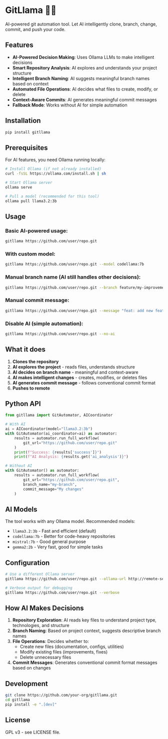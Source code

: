 # GitLlama 🦙🤖

AI-powered git automation tool. Let AI intelligently clone, branch, change, commit, and push your code.

## Features

- **AI-Powered Decision Making**: Uses Ollama LLMs to make intelligent decisions
- **Smart Repository Analysis**: AI explores and understands your project structure
- **Intelligent Branch Naming**: AI suggests meaningful branch names based on context
- **Automated File Operations**: AI decides what files to create, modify, or delete
- **Context-Aware Commits**: AI generates meaningful commit messages
- **Fallback Mode**: Works without AI for simple automation

## Installation

```bash
pip install gitllama
```

## Prerequisites

For AI features, you need Ollama running locally:

```bash
# Install Ollama (if not already installed)
curl -fsSL https://ollama.com/install.sh | sh

# Start Ollama server
ollama serve

# Pull a model (recommended for this tool)
ollama pull llama3.2:3b
```

## Usage

### Basic AI-powered usage:

```bash
gitllama https://github.com/user/repo.git
```

### With custom model:

```bash
gitllama https://github.com/user/repo.git --model codellama:7b
```

### Manual branch name (AI still handles other decisions):

```bash
gitllama https://github.com/user/repo.git --branch feature/my-improvement
```

### Manual commit message:

```bash
gitllama https://github.com/user/repo.git --message "feat: add new feature"
```

### Disable AI (simple automation):

```bash
gitllama https://github.com/user/repo.git --no-ai
```

## What it does

1. **Clones the repository**
2. **AI explores the project** - reads files, understands structure
3. **AI decides on branch name** - meaningful and context-aware
4. **AI makes intelligent changes** - creates, modifies, or deletes files
5. **AI generates commit message** - follows conventional commit format
6. **Pushes to remote**

## Python API

```python
from gitllama import GitAutomator, AICoordinator

# With AI
ai = AICoordinator(model="llama3.2:3b")
with GitAutomator(ai_coordinator=ai) as automator:
    results = automator.run_full_workflow(
        git_url="https://github.com/user/repo.git"
    )
    print(f"Success: {results['success']}")
    print(f"AI Analysis: {results.get('ai_analysis')}")

# Without AI
with GitAutomator() as automator:
    results = automator.run_full_workflow(
        git_url="https://github.com/user/repo.git",
        branch_name="my-branch",
        commit_message="My changes"
    )
```

## AI Models

The tool works with any Ollama model. Recommended models:

- `llama3.2:3b` - Fast and efficient (default)
- `codellama:7b` - Better for code-heavy repositories
- `mistral:7b` - Good general purpose
- `gemma2:2b` - Very fast, good for simple tasks

## Configuration

```bash
# Use a different Ollama server
gitllama https://github.com/user/repo.git --ollama-url http://remote-server:11434

# Verbose output for debugging
gitllama https://github.com/user/repo.git --verbose
```

## How AI Makes Decisions

1. **Repository Exploration**: AI reads key files to understand project type, technologies, and structure
2. **Branch Naming**: Based on project context, suggests descriptive branch names
3. **File Operations**: Decides whether to:
   - Create new files (documentation, configs, utilities)
   - Modify existing files (improvements, fixes)
   - Delete unnecessary files
4. **Commit Messages**: Generates conventional commit format messages based on changes

## Development

```bash
git clone https://github.com/your-org/gitllama.git
cd gitllama
pip install -e ".[dev]"
```

## License

GPL v3 - see LICENSE file.